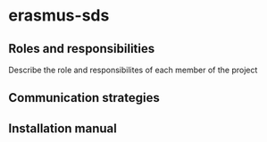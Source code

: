 # erasmus-sds

## Roles and responsibilities

Describe the role and responsibilites of each member of the project

## Communication strategies

## Installation manual
